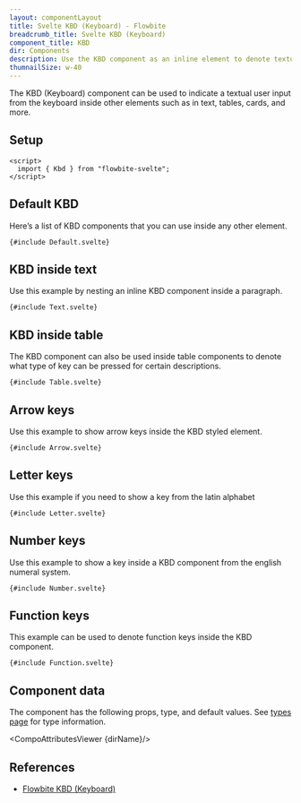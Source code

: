 ```yaml
---
layout: componentLayout
title: Svelte KBD (Keyboard) - Flowbite
breadcrumb_title: Svelte KBD (Keyboard)
component_title: KBD
dir: Components
description: Use the KBD component as an inline element to denote textual user input from the keyboard inside paragraphs, tables, and other components
thumnailSize: w-40
---
```


<script>
  import { CompoAttributesViewer, GitHubCompoLinks, toKebabCase } from '../../utils'
  import { P, A } from '$lib'
  const dirName = toKebabCase(component_title)
</script>

The KBD (Keyboard) component can be used to indicate a textual user input from the keyboard inside other elements such as in text, tables, cards, and more.

## Setup

```svelte example hideOutput
<script>
  import { Kbd } from "flowbite-svelte";
</script>
```

## Default KBD

Here’s a list of KBD components that you can use inside any other element.

```svelte example hideScript hideResponsiveButtons
{#include Default.svelte}
```

## KBD inside text

Use this example by nesting an inline KBD component inside a paragraph.

```svelte example hideScript hideResponsiveButtons
{#include Text.svelte}
```

## KBD inside table

The KBD component can also be used inside table components to denote what type of key can be pressed for certain descriptions.

```svelte example hideResponsiveButtons
{#include Table.svelte}
```

## Arrow keys

Use this example to show arrow keys inside the KBD styled element.

```svelte example hideResponsiveButtons
{#include Arrow.svelte}
```

## Letter keys

Use this example if you need to show a key from the latin alphabet

```svelte example hideScript hideResponsiveButtons
{#include Letter.svelte}
```

## Number keys

Use this example to show a key inside a KBD component from the english numeral system.

```svelte example hideScript hideResponsiveButtons
{#include Number.svelte}
```

## Function keys

This example can be used to denote function keys inside the KBD component.

```svelte example hideScript hideResponsiveButtons
{#include Function.svelte}
```

## Component data

The component has the following props, type, and default values. See [types page](/docs/pages/typescript) for type information.

<CompoAttributesViewer {dirName}/>

## References

- [Flowbite KBD (Keyboard)](https://flowbite.com/docs/components/kbd/)

<GitHubCompoLinks />
